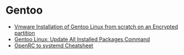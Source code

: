 # Gentoo

- [Vmware Installation of Gentoo Linux from scratch on an Encrypted partition](https://medium.com/@steensply/vmware-installation-of-gentoo-linux-from-scratch-on-an-encrypted-partition-9e4665f638e2)
- [Gentoo Linux: Update All Installed Packages Command](https://www.cyberciti.biz/faq/gentoo-update-all-installed-packages-command/)
- [OpenRC to systemd Cheatsheet](https://wiki.gentoo.org/wiki/OpenRC_to_systemd_Cheatsheet)
